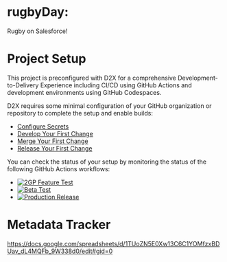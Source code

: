 # rugbyDay:
Rugby on Salesforce!

# Project Setup
This project is preconfigured with D2X for a comprehensive Development-to-Delivery Experience including CI/CD using GitHub Actions and development environments using GitHub Codespaces.

D2X requires some minimal configuration of your GitHub organization or repository to complete the setup and enable builds:
* [Configure Secrets](https://d2x.readthedocs.io/en/latest/tutorial/#secrets)
* [Develop Your First Change](https://d2x.readthedocs.io/en/latest/tutorial/#develop)
* [Merge Your First Change](https://d2x.readthedocs.io/en/latest/tutorial/#merge)
* [Release Your First Change](https://d2x.readthedocs.io/en/latest/tutorial/#release)

You can check the status of your setup by monitoring the status of the following GitHub Actions workflows:
* [![2GP Feature Test](https://github.com/beAGoodQE/rugbyDay/actions/workflows/feature.yml/badge.svg)](https://github.com/beAGoodQE/rugbyDay/actions/workflows/feature.yml)
* [![Beta Test](https://github.com/beAGoodQE/rugbyDay/actions/workflows/beta.yml/badge.svg)](https://github.com/beAGoodQE/rugbyDay/actions/workflows/beta.yml)
* [![Production Release](https://github.com/beAGoodQE/rugbyDay/actions/workflows/release.yml/badge.svg)](https://github.com/beAGoodQE/rugbyDay/actions/workflows/release.yml)

# Metadata Tracker
https://docs.google.com/spreadsheets/d/1TUoZN5E0Xw13C6C1YOMfzxBDUav_dL4MQFb_9W338d0/edit#gid=0